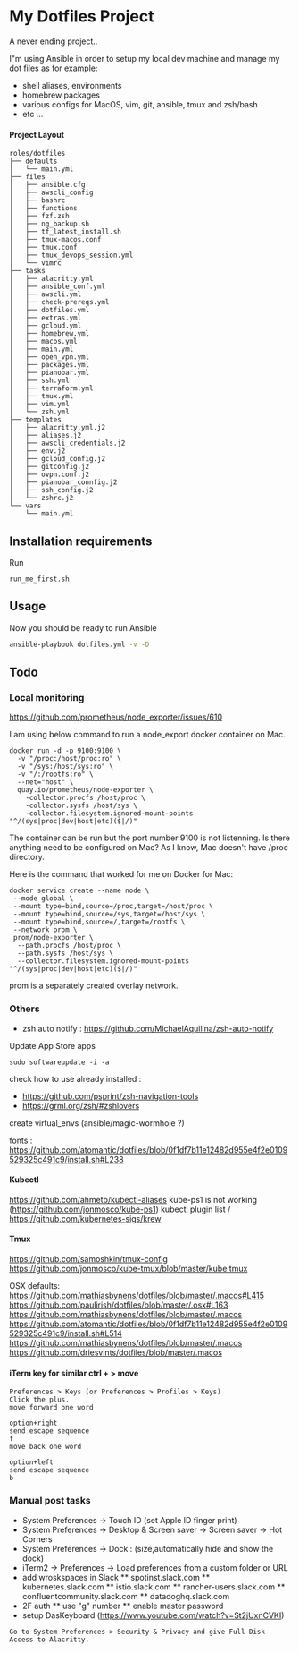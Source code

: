 # My Dotfiles Project

A never ending project..

I"m using Ansible in order to setup my local dev machine and manage my dot files as for example:

- shell aliases, environments
- homebrew packages
- various configs for MacOS, vim, git, ansible, tmux and zsh/bash
- etc ...

#### Project Layout

```
roles/dotfiles
├── defaults
│   └── main.yml
├── files
│   ├── ansible.cfg
│   ├── awscli_config
│   ├── bashrc
│   ├── functions
│   ├── fzf.zsh
│   ├── ng_backup.sh
│   ├── tf_latest_install.sh
│   ├── tmux-macos.conf
│   ├── tmux.conf
│   ├── tmux_devops_session.yml
│   └── vimrc
├── tasks
│   ├── alacritty.yml
│   ├── ansible_conf.yml
│   ├── awscli.yml
│   ├── check-prereqs.yml
│   ├── dotfiles.yml
│   ├── extras.yml
│   ├── gcloud.yml
│   ├── homebrew.yml
│   ├── macos.yml
│   ├── main.yml
│   ├── open_vpn.yml
│   ├── packages.yml
│   ├── pianobar.yml
│   ├── ssh.yml
│   ├── terraform.yml
│   ├── tmux.yml
│   ├── vim.yml
│   └── zsh.yml
├── templates
│   ├── alacritty.yml.j2
│   ├── aliases.j2
│   ├── awscli_credentials.j2
│   ├── env.j2
│   ├── gcloud_config.j2
│   ├── gitconfig.j2
│   ├── ovpn.conf.j2
│   ├── pianobar_connfig.j2
│   ├── ssh_config.j2
│   └── zshrc.j2
└── vars
    └── main.yml
```

## Installation requirements

Run

```
run_me_first.sh
```

## Usage

Now you should be ready to run Ansible

```bash
ansible-playbook dotfiles.yml -v -D
```

## Todo

### Local monitoring

https://github.com/prometheus/node_exporter/issues/610

I am using below command to run a node_export docker container on Mac.

```
docker run -d -p 9100:9100 \
  -v "/proc:/host/proc:ro" \
  -v "/sys:/host/sys:ro" \
  -v "/:/rootfs:ro" \
  --net="host" \
  quay.io/prometheus/node-exporter \
    -collector.procfs /host/proc \
    -collector.sysfs /host/sys \
    -collector.filesystem.ignored-mount-points "^/(sys|proc|dev|host|etc)($|/)"
```

The container can be run but the port number 9100 is not listenning. Is there anything need to be configured on Mac? As I know, Mac doesn't have /proc directory.

Here is the command that worked for me on Docker for Mac:

```
docker service create --name node \
 --mode global \
 --mount type=bind,source=/proc,target=/host/proc \
 --mount type=bind,source=/sys,target=/host/sys \
 --mount type=bind,source=/,target=/rootfs \
 --network prom \
 prom/node-exporter \
  --path.procfs /host/proc \
  --path.sysfs /host/sys \
  --collector.filesystem.ignored-mount-points "^/(sys|proc|dev|host|etc)($|/)"
```

prom is a separately created overlay network.

### Others

- zsh auto notify : https://github.com/MichaelAquilina/zsh-auto-notify

Update App Store apps

```
sudo softwareupdate -i -a
```

check how to use already installed :

- https://github.com/psprint/zsh-navigation-tools
- https://grml.org/zsh/#zshlovers

create virtual_envs (ansible/magic-wormhole ?)

fonts : https://github.com/atomantic/dotfiles/blob/0f1df7b11e12482d955e4f2e0109529325c491c9/install.sh#L238

#### Kubectl

https://github.com/ahmetb/kubectl-aliases
kube-ps1 is not working (https://github.com/jonmosco/kube-ps1)
kubectl plugin list / https://github.com/kubernetes-sigs/krew

#### Tmux

https://github.com/samoshkin/tmux-config
https://github.com/jonmosco/kube-tmux/blob/master/kube.tmux

OSX defaults:
https://github.com/mathiasbynens/dotfiles/blob/master/.macos#L415
https://github.com/paulirish/dotfiles/blob/master/.osx#L163
https://github.com/mathiasbynens/dotfiles/blob/master/.macos
https://github.com/atomantic/dotfiles/blob/0f1df7b11e12482d955e4f2e0109529325c491c9/install.sh#L514
https://github.com/mathiasbynens/dotfiles/blob/master/.macos
https://github.com/driesvints/dotfiles/blob/master/.macos

#### iTerm key for similar ctrl + > move

```
Preferences > Keys (or Preferences > Profiles > Keys)
Click the plus.
move forward one word

option+right
send escape sequence
f
move back one word

option+left
send escape sequence
b
```

### Manual post tasks

- System Preferences -> Touch ID (set Apple ID finger print)
- System Preferences -> Desktop & Screen saver -> Screen saver -> Hot Corners
- System Preferences -> Dock : (size,automatically hide and show the dock)
- iTerm2 -> Preferences -> Load preferences from a custom folder or URL
- add wroskspaces in Slack
  ** spotinst.slack.com
  ** kubernetes.slack.com
  ** istio.slack.com
  ** rancher-users.slack.com
  ** confluentcommunity.slack.com
  ** datadoghq.slack.com
- 2F auth
  ** use "g" number
  ** enable master password
- setup DasKeyboard (https://www.youtube.com/watch?v=St2jUxnCVKI)

```
Go to System Preferences > Security & Privacy and give Full Disk Access to Alacritty.
```
